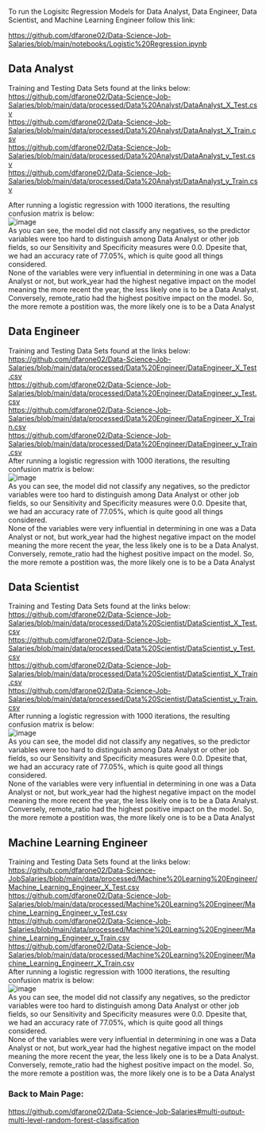 To run the Logisitc Regression Models for Data Analyst, Data Engineer, Data Scientist, and Machine Learning Engineer follow this link:

https://github.com/dfarone02/Data-Science-Job-Salaries/blob/main/notebooks/Logistic%20Regression.ipynb

Data Analyst
-------------
Training and Testing Data Sets found at the links below: <br>
https://github.com/dfarone02/Data-Science-Job-Salaries/blob/main/data/processed/Data%20Analyst/DataAnalyst_X_Test.csv <br>
https://github.com/dfarone02/Data-Science-Job-Salaries/blob/main/data/processed/Data%20Analyst/DataAnalyst_X_Train.csv <br>
https://github.com/dfarone02/Data-Science-Job-Salaries/blob/main/data/processed/Data%20Analyst/DataAnalyst_y_Test.csv <br>
https://github.com/dfarone02/Data-Science-Job-Salaries/blob/main/data/processed/Data%20Analyst/DataAnalyst_y_Train.csv <br>

After running a logistic regression with 1000 iterations, the resulting confusion matrix is below:<br>
![image](https://user-images.githubusercontent.com/97635420/232327499-1de27883-842a-47f4-932b-a448ab8ad6a7.png)<br>
As you can see, the model did not classify any negatives, so the predictor variables were too hard to distinguish among Data Analyst or other job fields, so our Sensitivity and Specificity measures were 0.0. Dpesite that, we had an accuracy rate of 77.05%, which is quite good all things considered. <br>
None of the variables were very influential in determining in one was a Data Analyst or not, but work_year had the highest negative impact on the model meaning the more recent the year, the less likely one is to be a Data Analyst. <br>
Conversely, remote_ratio had the highest positive impact on the model. So, the more remote a postition was, the more likely one is to be a Data Analyst

Data Engineer
--------------
Training and Testing Data Sets found at the links below:<br>
https://github.com/dfarone02/Data-Science-Job-Salaries/blob/main/data/processed/Data%20Engineer/DataEngineer_X_Test.csv <br>
https://github.com/dfarone02/Data-Science-Job-Salaries/blob/main/data/processed/Data%20Engineer/DataEngineer_y_Test.csv <br>
https://github.com/dfarone02/Data-Science-Job-Salaries/blob/main/data/processed/Data%20Engineer/DataEngineer_X_Train.csv <br>
https://github.com/dfarone02/Data-Science-Job-Salaries/blob/main/data/processed/Data%20Engineer/DataEngineer_y_Train.csv <br>
After running a logistic regression with 1000 iterations, the resulting confusion matrix is below:<br>
![image](https://user-images.githubusercontent.com/97635420/232327913-12b45370-86f0-4de6-97a2-f7ac24476e91.png)<br>
As you can see, the model did not classify any negatives, so the predictor variables were too hard to distinguish among Data Analyst or other job fields, so our Sensitivity and Specificity measures were 0.0. Dpesite that, we had an accuracy rate of 77.05%, which is quite good all things considered. <br>
None of the variables were very influential in determining in one was a Data Analyst or not, but work_year had the highest negative impact on the model meaning the more recent the year, the less likely one is to be a Data Analyst. <br>
Conversely, remote_ratio had the highest positive impact on the model. So, the more remote a postition was, the more likely one is to be a Data Analyst

Data Scientist
----------------
Training and Testing Data Sets found at the links below:<br>
https://github.com/dfarone02/Data-Science-Job-Salaries/blob/main/data/processed/Data%20Scientist/DataScientist_X_Test.csv <br>
https://github.com/dfarone02/Data-Science-Job-Salaries/blob/main/data/processed/Data%20Scientist/DataScientist_y_Test.csv <br>
https://github.com/dfarone02/Data-Science-Job-Salaries/blob/main/data/processed/Data%20Scientist/DataScientist_X_Train.csv <br>
https://github.com/dfarone02/Data-Science-Job-Salaries/blob/main/data/processed/Data%20Scientist/DataScientist_y_Train.csv <br>
After running a logistic regression with 1000 iterations, the resulting confusion matrix is below:<br>
![image](https://user-images.githubusercontent.com/97635420/232327939-18c32558-c63b-4a30-b673-d8fba440d5d2.png)<br>
As you can see, the model did not classify any negatives, so the predictor variables were too hard to distinguish among Data Analyst or other job fields, so our Sensitivity and Specificity measures were 0.0. Dpesite that, we had an accuracy rate of 77.05%, which is quite good all things considered. <br>
None of the variables were very influential in determining in one was a Data Analyst or not, but work_year had the highest negative impact on the model meaning the more recent the year, the less likely one is to be a Data Analyst. <br>
Conversely, remote_ratio had the highest positive impact on the model. So, the more remote a postition was, the more likely one is to be a Data Analyst

Machine Learning Engineer
-------------------------
Training and Testing Data Sets found at the links below:<br>
https://github.com/dfarone02/Data-Science-JobSalaries/blob/main/data/processed/Machine%20Learning%20Engineer/Machine_Learning_Engineer_X_Test.csv <br>
https://github.com/dfarone02/Data-Science-Job-Salaries/blob/main/data/processed/Machine%20Learning%20Engineer/Machine_Learning_Engineer_y_Test.csv <br>
https://github.com/dfarone02/Data-Science-Job-Salaries/blob/main/data/processed/Machine%20Learning%20Engineer/Machine_Learning_Engineer_y_Train.csv <br>
https://github.com/dfarone02/Data-Science-Job-Salaries/blob/main/data/processed/Machine%20Learning%20Engineer/Machine_Learning_Engineerr_X_Train.csv <br>
After running a logistic regression with 1000 iterations, the resulting confusion matrix is below:<br>
![image](https://user-images.githubusercontent.com/97635420/232327967-b91b3574-5ec0-4851-8fef-ec9f16706118.png)<br>
As you can see, the model did not classify any negatives, so the predictor variables were too hard to distinguish among Data Analyst or other job fields, so our Sensitivity and Specificity measures were 0.0. Dpesite that, we had an accuracy rate of 77.05%, which is quite good all things considered. <br>
None of the variables were very influential in determining in one was a Data Analyst or not, but work_year had the highest negative impact on the model meaning the more recent the year, the less likely one is to be a Data Analyst. <br>
Conversely, remote_ratio had the highest positive impact on the model. So, the more remote a postition was, the more likely one is to be a Data Analyst

### Back to Main Page: <br>
https://github.com/dfarone02/Data-Science-Job-Salaries#multi-output-multi-level-random-forest-classification

